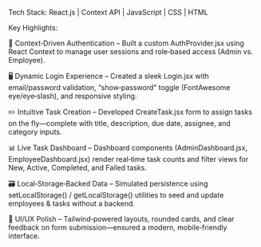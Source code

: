 Tech Stack: React.js | Context API | JavaScript | CSS | HTML

Key Highlights:

🔐 Context‑Driven Authentication
– Built a custom AuthProvider.jsx using React Context to manage user sessions and role‑based access (Admin vs. Employee).

🖥️ Dynamic Login Experience
– Created a sleek Login.jsx with email/password validation, “show‑password” toggle (FontAwesome eye/eye‑slash), and responsive styling.

✏️ Intuitive Task Creation
– Developed CreateTask.jsx form to assign tasks on the fly—complete with title, description, due date, assignee, and category inputs.

📊 Live Task Dashboard
– Dashboard components (AdminDashboard.jsx, EmployeeDashboard.jsx) render real‑time task counts and filter views for New, Active, Completed, and Failed tasks.

🗃️ Local‑Storage‑Backed Data
– Simulated persistence using setLocalStorage() / getLocalStorage() utilities to seed and update employees & tasks without a backend.

🎨 UI/UX Polish
– Tailwind‑powered layouts, rounded cards, and clear feedback on form submission—ensured a modern, mobile‑friendly interface.
